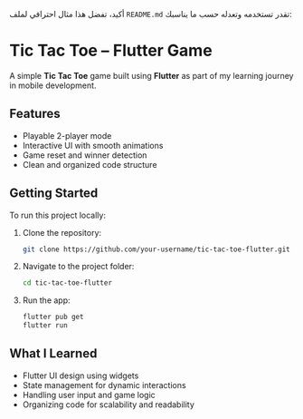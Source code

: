 أكيد، تفضل هذا مثال احترافي لملف `README.md` تقدر تستخدمه وتعدله حسب ما يناسبك:
# Tic Tac Toe – Flutter Game

A simple **Tic Tac Toe** game built using **Flutter** as part of my learning journey in mobile development.

## Features

- Playable 2-player mode  
- Interactive UI with smooth animations  
- Game reset and winner detection  
- Clean and organized code structure


## Getting Started

To run this project locally:

1. Clone the repository:
   ```bash
   git clone https://github.com/your-username/tic-tac-toe-flutter.git
   ```
2. Navigate to the project folder:
   ```bash
   cd tic-tac-toe-flutter
   ```
3. Run the app:
   ```bash
   flutter pub get
   flutter run
   ```

## What I Learned

- Flutter UI design using widgets  
- State management for dynamic interactions  
- Handling user input and game logic  
- Organizing code for scalability and readability

